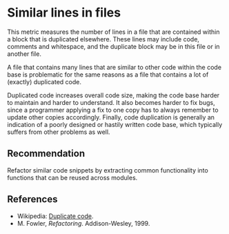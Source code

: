 # Similar lines in files
This metric measures the number of lines in a file that are contained within a block that is duplicated elsewhere. These lines may include code, comments and whitespace, and the duplicate block may be in this file or in another file.

A file that contains many lines that are similar to other code within the code base is problematic for the same reasons as a file that contains a lot of (exactly) duplicated code.

Duplicated code increases overall code size, making the code base harder to maintain and harder to understand. It also becomes harder to fix bugs, since a programmer applying a fix to one copy has to always remember to update other copies accordingly. Finally, code duplication is generally an indication of a poorly designed or hastily written code base, which typically suffers from other problems as well.


## Recommendation
Refactor similar code snippets by extracting common functionality into functions that can be reused across modules.


## References
* Wikipedia: [Duplicate code](http://en.wikipedia.org/wiki/Duplicate_code).
* M. Fowler, *Refactoring*. Addison-Wesley, 1999.
